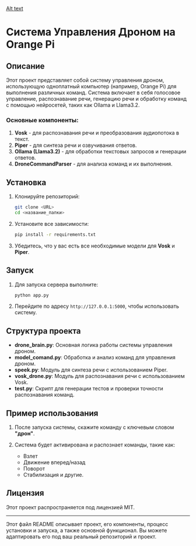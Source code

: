 [Alt text](https://example.com/path/to/image.png)

# Система Управления Дроном на Orange Pi

## Описание

Этот проект представляет собой систему управления дроном, использующую одноплатный компьютер (например, Orange Pi) для выполнения различных команд. Система включает в себя голосовое управление, распознавание речи, генерацию речи и обработку команд с помощью нейросетей, таких как Ollama и Llama3.2.

### Основные компоненты:

1. **Vosk** - для распознавания речи и преобразования аудиопотока в текст.
2. **Piper** - для синтеза речи и озвучивания ответов.
3. **Ollama (Llama3.2)** - для обработки текстовых запросов и генерации ответов.
4. **DroneCommandParser** - для анализа команд и их выполнения.

## Установка

1. Клонируйте репозиторий:

   ```bash
   git clone <URL>
   cd <название_папки>
   ```

2. Установите все зависимости:

   ```bash
   pip install -r requirements.txt
   ```

3. Убедитесь, что у вас есть все необходимые модели для **Vosk** и **Piper**.

## Запуск

1. Для запуска сервера выполните:

   ```bash
   python app.py
   ```
2. Перейдите по адресу `http://127.0.0.1:5000`, чтобы использовать систему.

## Структура проекта

* **drone\_brain.py**: Основная логика работы системы управления дроном.
* **model\_comand.py**: Обработка и анализ команд для управления дроном.
* **speek.py**: Модуль для синтеза речи с использованием Piper.
* **vosk\_drone.py**: Модуль для распознавания речи с использованием Vosk.
* **test.py**: Скрипт для генерации тестов и проверки точности распознавания команд.

## Пример использования

1. После запуска системы, скажите команду с ключевым словом **"дрон"**.
2. Система будет активирована и распознает команды, такие как:

   * Взлет
   * Движение вперед/назад
   * Поворот
   * Стабилизация и другие.

## Лицензия

Этот проект распространяется под лицензией MIT.

---

Этот файл README описывает проект, его компоненты, процесс установки и запуска, а также основной функционал. Вы можете адаптировать его под ваш реальный репозиторий и проект.
